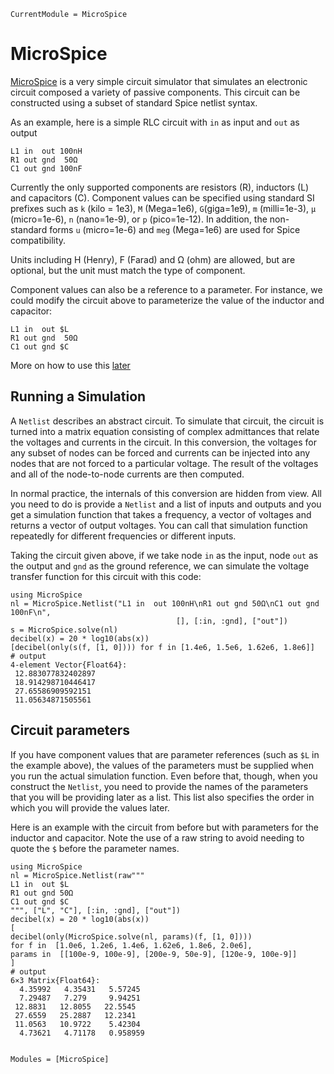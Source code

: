 ```@meta
CurrentModule = MicroSpice
```

# MicroSpice

[MicroSpice](https://github.com/tdunning/MicroSpice.jl) is a very simple circuit simulator that simulates an electronic
circuit composed a variety of passive components. This circuit can be
constructed using a subset of standard Spice netlist syntax.

As an example, here is a simple RLC circuit with `in` as input and `out` as
output

```
L1 in  out 100nH
R1 out gnd  50Ω
C1 out gnd 100nF
```

Currently the only supported components are resistors (R), inductors (L)
and capacitors (C). Component values can be specified using standard SI
prefixes such as `k` (kilo = 1e3), `M` (Mega=1e6), `G`(giga=1e9), `m`
(milli=1e-3), `μ` (micro=1e-6), `n` (nano=1e-9), or `p` (pico=1e-12). In
addition, the non-standard forms `u` (micro=1e-6) and `meg` (Mega=1e6) are
used for Spice compatibility.

Units including H (Henry), F (Farad) and Ω (ohm) are allowed, but are
optional, but the unit must match the type of component.

Component values can also be a reference to a parameter. For instance,
we could modify the circuit above to parameterize the value of the
inductor and capacitor:

```
L1 in  out $L
R1 out gnd  50Ω
C1 out gnd $C
```
More on how to use this [later](#Circuit-parameters)
## Running a Simulation

A `Netlist` describes an abstract circuit. To simulate that circuit,
the circuit is turned into a matrix equation consisting of complex
admittances that relate the voltages and currents in the circuit. In this
conversion, the voltages for any subset of nodes can be forced and currents
can be injected into any nodes that are not forced to a particular voltage.
The result of the voltages and all of the node-to-node currents are then
computed.

In normal practice, the internals of this conversion are hidden from view.
All you need to do is provide a `Netlist` and a list of inputs and outputs
and you get a simulation function that takes a frequency, a vector of
voltages and returns a vector of output voltages. You can call that
simulation function repeatedly for different frequencies or different
inputs.

Taking the circuit given above, if we take node `in` as the input,
node `out` as the output and `gnd` as the ground reference, we can
simulate the voltage transfer function for this circuit with this
code:

```jldoctest; filter = r"(\d*)\.(\d{9})\d+" => s"\1.\2***"
using MicroSpice
nl = MicroSpice.Netlist("L1 in  out 100nH\nR1 out gnd 50Ω\nC1 out gnd 100nF\n",
                                     [], [:in, :gnd], ["out"])
s = MicroSpice.solve(nl)
decibel(x) = 20 * log10(abs(x))
[decibel(only(s(f, [1, 0]))) for f in [1.4e6, 1.5e6, 1.62e6, 1.8e6]]
# output
4-element Vector{Float64}:
 12.883077832402897
 18.914298710446417
 27.65586909592151
 11.05634871505561
```
## Circuit parameters

If you have component values that are parameter references (such as
`$L` in the example above), the values of the parameters must be
supplied when you run the actual simulation function. Even before
that, though, when you construct the `Netlist`, you need to provide
the names of the parameters that you will be providing later as a
list. This list also specifies the order in which you will provide the
values later.

Here is an example with the circuit from before but with parameters
for the inductor and capacitor. Note the use of a raw string to avoid
needing to quote the `$` before the parameter names.

```jldoctest; filter = r"(\d*)\.(\d{9})\d+" => s"\1.\2***"
using MicroSpice
nl = MicroSpice.Netlist(raw"""
L1 in  out $L
R1 out gnd 50Ω
C1 out gnd $C
""", ["L", "C"], [:in, :gnd], ["out"])
decibel(x) = 20 * log10(abs(x))
[ 
decibel(only(MicroSpice.solve(nl, params)(f, [1, 0])))
for f in  [1.0e6, 1.2e6, 1.4e6, 1.62e6, 1.8e6, 2.0e6],
params in  [[100e-9, 100e-9], [200e-9, 50e-9], [120e-9, 100e-9]]
]
# output
6×3 Matrix{Float64}:
  4.35992   4.35431   5.57245
  7.29487   7.279     9.94251
 12.8831   12.8055   22.5545
 27.6559   25.2887   12.2341
 11.0563   10.9722    5.42304
  4.73621   4.71178   0.958959
```

```@index
```

```@autodocs
Modules = [MicroSpice]
```
